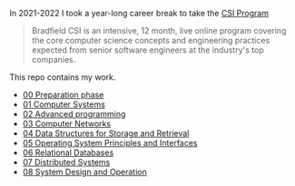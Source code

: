 In 2021-2022 I took a year-long career break to take the 
[CSI Program](https://bradfieldcs.com/csi/)
> Bradfield CSI is an intensive, 12 month, live online program covering the core computer science concepts and engineering practices expected from senior software engineers at the industry's top companies.

This repo contains my work.

- [00 Preparation phase](./00_prep/)
- [01 Computer Systems](./01_intro_to_computer_systems/)
- [02 Advanced programming](./02_advanced_programming/)
- [03 Computer Networks](./03_networks/)
- [04 Data Structures for Storage and Retrieval](./04_data_structures/)
- [05 Operating System Principles and Interfaces](./05_operating_systems/)
- [06 Relational Databases](./06_database_systems/)
- [07 Distributed Systems](./07_distributed_systems/)
- [08 System Design and Operation](./08_system_design/)




